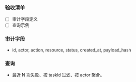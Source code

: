 ### 验收清单
- [ ] 审计字段定义
- [ ] 查询示例

### 审计字段
- id, actor, action, resource, status, created_at, payload_hash

### 查询
- 最近 N 次失败、按 taskId 过滤、按 actor 聚合。
